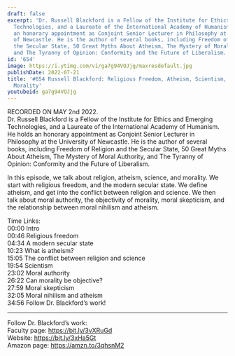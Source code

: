 ```yaml
---
draft: false
excerpt: 'Dr. Russell Blackford is a Fellow of the Institute for Ethics and Emerging
  Technologies, and a Laureate of the International Academy of Humanism. He holds
  an honorary appointment as Conjoint Senior Lecturer in Philosophy at the University
  of Newcastle. He is the author of several books, including Freedom of Religion and
  the Secular State, 50 Great Myths About Atheism, The Mystery of Moral Authority,
  and The Tyranny of Opinion: Conformity and the Future of Liberalism.'
id: '654'
image: https://i.ytimg.com/vi/ga7g94VOJjg/maxresdefault.jpg
publishDate: 2022-07-21
title: '#654 Russell Blackford: Religious Freedom, Atheism, Scientism, Nihilism, and
  Morality'
youtubeid: ga7g94VOJjg
---
```

RECORDED ON MAY 2nd 2022.  
Dr. Russell Blackford is a Fellow of the Institute for Ethics and Emerging Technologies, and a Laureate of the International Academy of Humanism. He holds an honorary appointment as Conjoint Senior Lecturer in Philosophy at the University of Newcastle. He is the author of several books, including Freedom of Religion and the Secular State, 50 Great Myths About Atheism, The Mystery of Moral Authority, and The Tyranny of Opinion: Conformity and the Future of Liberalism.

In this episode, we talk about religion, atheism, science, and morality. We start with religious freedom, and the modern secular state. We define atheism, and get into the conflict between religion and science. We then talk about moral authority, the objectivity of morality, moral skepticism, and the relationship between moral nihilism and atheism.

Time Links:  
00:00 Intro  
00:46  Religious freedom  
04:34  A modern secular state  
10:23  What is atheism?  
15:05  The conflict between religion and science  
19:54  Scientism  
23:02  Moral authority  
26:22  Can morality be objective?  
27:59  Moral skepticism  
32:05  Moral nihilism and atheism  
34:56  Follow Dr. Blackford’s work!

---

Follow Dr. Blackford’s work:  
Faculty page: https://bit.ly/3vXRuGd  
Website: https://bit.ly/3xHa5Gt  
Amazon page: https://amzn.to/3qhsnM2

